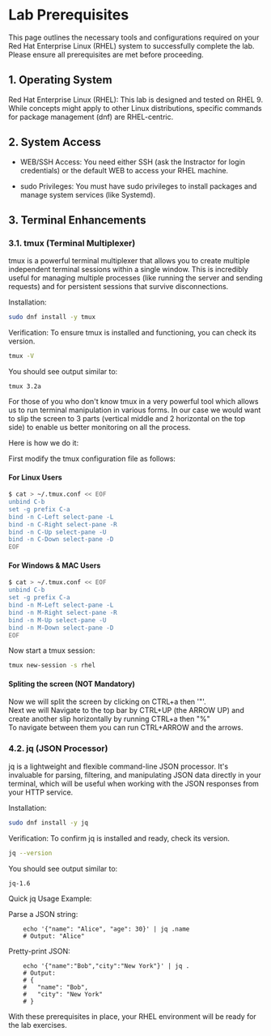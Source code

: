 # Lab Prerequisites

This page outlines the necessary tools and configurations required on your Red Hat Enterprise Linux (RHEL) system to successfully complete the lab. Please ensure all prerequisites are met before proceeding.

## 1. Operating System

 Red Hat Enterprise Linux (RHEL): This lab is designed and tested on RHEL 9. While concepts might apply to other Linux distributions, specific commands for package management (dnf) are RHEL-centric.

## 2. System Access

- WEB/SSH Access: You need either SSH (ask the Instractor for login credentials) or the default WEB to access your RHEL machine.

- sudo Privileges: You must have sudo privileges to install packages and manage system services (like Systemd).

## 3. Terminal Enhancements

### 3.1. tmux (Terminal Multiplexer)

tmux is a powerful terminal multiplexer that allows you to create multiple independent terminal sessions within a single window. This is incredibly useful for managing multiple processes (like running the server and sending requests) and for persistent sessions that survive disconnections.

Installation:
```bash
sudo dnf install -y tmux
```

Verification:
To ensure tmux is installed and functioning, you can check its version.
```bash
tmux -V
```
    
You should see output similar to:
```
tmux 3.2a
```

For those of you who don't know tmux in a very powerful tool which allows us to run terminal manipulation in various forms. In our case we would want to slip the screen to 3 parts (vertical middle and 2 horizontal on the top side) to enable us better monitoring on all the process.

Here is how we do it:

First modify the tmux configuration file as follows:

#### For Linux Users

```bash
$ cat > ~/.tmux.conf << EOF
unbind C-b
set -g prefix C-a
bind -n C-Left select-pane -L
bind -n C-Right select-pane -R
bind -n C-Up select-pane -U
bind -n C-Down select-pane -D
EOF
```

#### For Windows & MAC Users

```bash
$ cat > ~/.tmux.conf << EOF
unbind C-b
set -g prefix C-a
bind -n M-Left select-pane -L
bind -n M-Right select-pane -R
bind -n M-Up select-pane -U
bind -n M-Down select-pane -D
EOF
```

Now start a tmux session:

```bash
tmux new-session -s rhel
```

#### Spliting the screen (NOT Mandatory)

Now we will split the screen by clicking on CTRL+a then '"'.  
Next we will Navigate to the top bar by CTRL+UP (the ARROW UP) and create another slip horizontally by running CTRL+a then "%"  
To navigate between them you can run CTRL+ARROW and the arrows.  


### 4.2. jq (JSON Processor)

jq is a lightweight and flexible command-line JSON processor. It's invaluable for parsing, filtering, and manipulating JSON data directly in your terminal, which will be useful when working with the JSON responses from your HTTP service.

Installation:
```bash
sudo dnf install -y jq
```
    
Verification:
To confirm jq is installed and ready, check its version.
```bash
jq --version
```

You should see output similar to:
```
jq-1.6
```
    
Quick jq Usage Example:

Parse a JSON string:

        echo '{"name": "Alice", "age": 30}' | jq .name
        # Output: "Alice"

Pretty-print JSON:

        echo '{"name":"Bob","city":"New York"}' | jq .
        # Output:
        # {
        #   "name": "Bob",
        #   "city": "New York"
        # }

With these prerequisites in place, your RHEL environment will be ready for the lab exercises.
